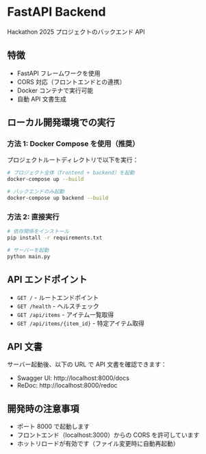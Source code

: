 # FastAPI Backend

Hackathon 2025 プロジェクトのバックエンド API

## 特徴

- FastAPI フレームワークを使用
- CORS 対応（フロントエンドとの連携）
- Docker コンテナで実行可能
- 自動 API 文書生成

## ローカル開発環境での実行

### 方法 1: Docker Compose を使用（推奨）

プロジェクトルートディレクトリで以下を実行：

```bash
# プロジェクト全体（frontend + backend）を起動
docker-compose up --build

# バックエンドのみ起動
docker-compose up backend --build
```

### 方法 2: 直接実行

```bash
# 依存関係をインストール
pip install -r requirements.txt

# サーバーを起動
python main.py
```

## API エンドポイント

- `GET /` - ルートエンドポイント
- `GET /health` - ヘルスチェック
- `GET /api/items` - アイテム一覧取得
- `GET /api/items/{item_id}` - 特定アイテム取得

## API 文書

サーバー起動後、以下の URL で API 文書を確認できます：

- Swagger UI: http://localhost:8000/docs
- ReDoc: http://localhost:8000/redoc

## 開発時の注意事項

- ポート 8000 で起動します
- フロントエンド（localhost:3000）からの CORS を許可しています
- ホットリロードが有効です（ファイル変更時に自動再起動）
